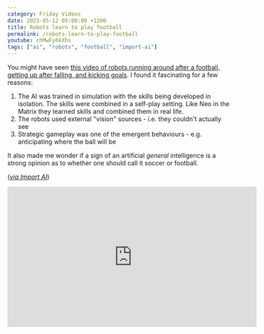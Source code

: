```yaml
---
category: Friday Videos
date: 2023-05-12 05:00:00 +1200
title: Robots learn to play football
permalink: /robots-learn-to-play-football
youtube: chMwFy6kXhs
tags: ["ai", "robots", "football", "import-ai"]
---
```


You might have seen [this video of robots running around after a football, getting up after falling, and kicking goals](https://youtu.be/chMwFy6kXhs). I found it fascinating for a few reasons:

1. The AI was trained in simulation with the skills being developed in isolation. The skills were combined in a self-play setting. Like Neo in the Matrix they learned skills and combined them in real life.
2. The robots used external "vision" sources - i.e. they couldn't actually see
3. Strategic gameplay was one of the emergent behaviours - e.g. anticipating where the ball will be

It also made me wonder if a sign of an artificial *general* intelligence is a strong opinion as to whether one should call it soccer or football.

(*[via Import AI](https://importai.substack.com/p/import-ai-328-cheaper-stablediffusion)*)

<div class="embed-container"><iframe width="560" height="315" src="https://www.youtube-nocookie.com/embed/chMwFy6kXhs" frameborder="0" allow="accelerometer; autoplay; encrypted-media; gyroscope; picture-in-picture" allowfullscreen></iframe></div>